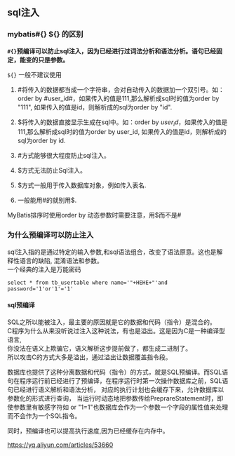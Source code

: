 ## sql注入

### mybatis#{} ${} 的区别    
**`#{}`预编译可以防止sql注入，因为已经进行过词法分析和语法分析。语句已经固定，能变的只是参数。**

`${}` 一般不建议使用

1. #将传入的数据都当成一个字符串，会对自动传入的数据加一个双引号。如：order by #user_id#，如果传入的值是111,那么解析成sql时的值为order by "111", 如果传入的值是id，则解析成的sql为order by "id".

2. $将传入的数据直接显示生成在sql中。如：order by $user_id$，如果传入的值是111,那么解析成sql时的值为order by user_id,  如果传入的值是id，则解析成的sql为order by id.

3. #方式能够很大程度防止sql注入。

4. $方式无法防止Sql注入。

5. $方式一般用于传入数据库对象，例如传入表名.

6. 一般能用#的就别用$.

MyBatis排序时使用order by 动态参数时需要注意，用$而不是#


### 为什么预编译可以防止注入  
sql注入指的是通过特定的输入参数,和sql语法组合，改变了语法原意。这也是解释性语言的缺陷, 混淆语法和参数。   
一个经典的注入是万能密码 

```mysql
select * from tb_usertable where name='"+HEHE+"'and password='1'or'1'='1'
```
#### sql预编译

SQL之所以能被注入，最主要的原因就是它的数据和代码（指令）是混合的。  
C程序为什么从来没听说过注入这种说法，有也是溢出。这是因为C是一种编译型语言,  
你没法在语义上欺骗它，语义解析这步提前做了，都生成二进制了。  
所以攻击C的方式大多是溢出，通过溢出让数据覆盖指令段。

数据库也提供了这种分离数据和代码（指令）的方式，就是SQL预编译。而SQL语句在程序运行前已经进行了预编译，在程序运行时第一次操作数据库之前，SQL语句已经进行语义解析和语法分析，  对应的执行计划也会缓存下来，允许数据库以参数化的形式进行查询，  当运行时动态地把参数传给PreprareStatement时，即使参数里有敏感字符如 or "1=1"也数据库会作为一个参数一个字段的属性值来处理而不会作为一个SQL指令。  

同时，预编译也可以提高执行速度,因为已经缓存在内存中。

https://yq.aliyun.com/articles/53660